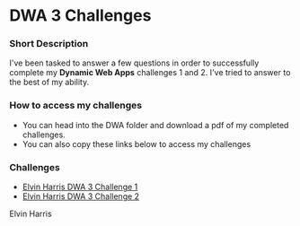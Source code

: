 # DWA 3 Challenges

### Short Description

I've been tasked to answer a few questions in order to successfully complete my **Dynamic Web Apps** challenges 1 and 2.  I've tried to answer to the best of my ability. 

### How to access my challenges

- You can head into the DWA folder and download a pdf of my completed challenges. 
- You can also copy these links below to access my challenges

### Challenges

- [Elvin Harris DWA 3 Challenge 1](file:///C:/Users/harri/OneDrive/Desktop/Code/Dynamic-web-apps/DWA3/ELVHAR045_SOZ2301_GroupB_ElvinHarris_DWA3_1_KnowledgeCheck.pdf)
- [Elvin Harris DWA 3 Challenge 2](file:///C:/Users/harri/OneDrive/Desktop/Code/Dynamic-web-apps/DWA3/ELVHAR045_SOZ2301_GroupB_ElvinHarris_DWA3_2_KnowledgeCheck.pdf)

Elvin Harris
